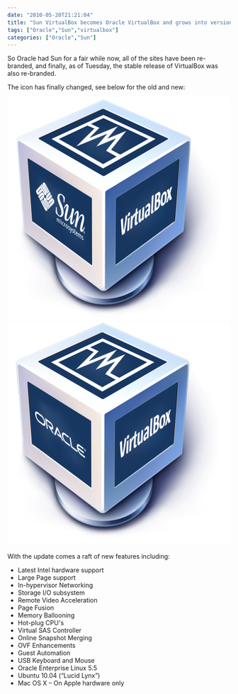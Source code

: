 ```yaml
---
date: "2010-05-20T21:21:04"
title: "Sun VirtualBox becomes Oracle VirtualBox and grows into version 3.2"
tags: ["Oracle","Sun","virtualbox"]
categories: ["Oracle","Sun"]
---
```


So Oracle had Sun for a fair while now, all of the sites have been re-branded, and finally, as of Tuesday, the stable release of VirtualBox was also re-branded.

The icon has finally changed, see below for the old and new:

![alt text](sun_virtualbox.png "Sun Virtual Box") ![alt text](virtualbox.png "Oracle Virtual Box")

With the update comes a raft of new features including:

* Latest Intel hardware support
* Large Page support
* In-hypervisor Networking
* Storage I/O subsystem
* Remote Video Acceleration
* Page Fusion
* Memory Ballooning
* Hot-plug CPU's
* Virtual SAS Controller
* Online Snapshot Merging
* OVF Enhancements
* Guest Automation
* USB Keyboard and Mouse
* Oracle Enterprise Linux 5.5
* Ubuntu 10.04 (“Lucid Lynx”)
* Mac OS X – On Apple hardware only
